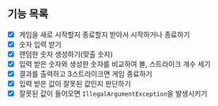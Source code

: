 ## 기능 목록
- [X] 게임을 새로 시작할지 종료할지 받아서 시작하거나 종료하기
- [X] 숫자 입력 받기
- [X] 랜덤한 숫자 생성하기(맞출 숫자)
- [X] 입력 받은 숫자와 생성한 숫자를 비교하여 볼, 스트라이크 개수 세기
- [X] 결과를 출력하고 3스트라이크면 게임 종료하기
- [X] 입력 받은 값이 잘못된 값인지 판단하기
- [X] 잘못된 값이 들어오면 `IllegalArgumentException`을 발생시키기